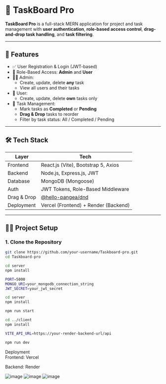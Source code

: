 # 🧩 TaskBoard Pro

**TaskBoard Pro** is a full-stack MERN application for project and task management with **user authentication**, **role-based access control**, **drag-and-drop task handling**, and **task filtering**.

---

## 🚀 Features

- ✅ User Registration & Login (JWT-based)
- 🔐 Role-Based Access: **Admin** and **User**
- 🧑‍💼 Admin:
  - Create, update, delete **any** task
  - View all users and their tasks
- 👤 User:
  - Create, update, delete **own** tasks only
- 📌 Task Management:
  - Mark tasks as **Completed** or **Pending**
  - **Drag & Drop** tasks to reorder
  - Filter by task status: All / Completed / Pending

---

## 🛠 Tech Stack

| Layer       | Tech                                 |
|-------------|--------------------------------------|
| Frontend    | React.js (Vite), Bootstrap 5, Axios  |
| Backend     | Node.js, Express.js, JWT             |
| Database    | MongoDB (Mongoose)                   |
| Auth        | JWT Tokens, Role-Based Middleware    |
| Drag & Drop | [@hello-pangea/dnd](https://www.npmjs.com/package/@hello-pangea/dnd) |
| Deployment  | Vercel (Frontend) + Render (Backend) |

---

## 🧑‍💻 Project Setup

### 1. Clone the Repository

```bash
git clone https://github.com/your-username/Taskboard-pro.git
cd Taskboard-pro
```
```bash
cd server
npm install

```
```bash
PORT=5000
MONGO_URI=your_mongodb_connection_string
JWT_SECRET=your_jwt_secret


```
```bash
cd server
npm install

```
```bash
npm run start


```
```bash
cd ../client
npm install

```
```bash
VITE_API_URL=https://your-render-backend-url/api


```
```bash
npm run dev


```
Deployment<br>
Frontend: Vercel

Backend: Render

![image](https://github.com/user-attachments/assets/ab3fe112-83d3-465c-8bcc-6903facc90e6)
![image](https://github.com/user-attachments/assets/ccfbffcd-6421-4527-9ba4-e692cb13c069)
![image](https://github.com/user-attachments/assets/488d5a3d-0155-4abd-a69d-0fc116d47470)





